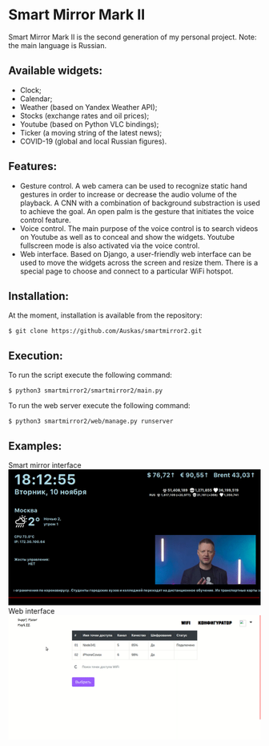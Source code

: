 # Smart Mirror Mark II

Smart Mirror Mark II is the second generation of my personal project.
Note: the main language is Russian.

## Available widgets:
- Clock;
- Calendar;
- Weather (based on Yandex Weather API);
- Stocks (exchange rates and oil prices);
- Youtube (based on Python VLC bindings);
- Ticker (a moving string of the latest news);
- COVID-19 (global and local Russian figures).

## Features:
- Gesture control. A web camera can be used to recognize static hand gestures in order to increase or decrease the audio volume of the playback. A CNN with a combination of background substraction is used to achieve the goal. An open palm is the gesture that initiates the voice control feature.
- Voice control. The main purpose of the voice control is to search videos on Youtube as well as to conceal and show the widgets. Youtube fullscreen mode is also activated via the voice control.
- Web interface. Based on Django, a user-friendly web interface can be used to move the widgets across the screen and resize them. There is a special page to choose and connect to a particular WiFi hotspot.

## Installation:
At the moment, installation is available from the repository:
```
$ git clone https://github.com/Auskas/smartmirror2.git
```

## Execution:
To run the script execute the following command:
```
$ python3 smartmirror2/smartmirror2/main.py
```
To run the web server execute the following command:
```
$ python3 smartmirror2/web/manage.py runserver
```
## Examples:
Smart mirror interface
![interface_example](https://github.com/Auskas/smartmirror2/blob/master/demo/demo1.gif)
Web interface
![web_interface_example](https://github.com/Auskas/smartmirror2/blob/master/demo/demo2.gif)